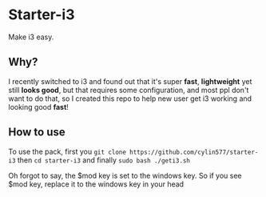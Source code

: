 # Starter-i3
Make i3 easy.
## Why?
I recently switched to i3 and found out that it's super **fast**, **lightweight** yet still **looks good**, but that requires some configuration, and most ppl don't want to do that, so I created this repo to help new user get i3 working and looking good **fast**!
## How to use

To use the pack,  first you ```git clone https://github.com/cylin577/starter-i3``` 
then  ```cd starter-i3``` and finally ```sudo bash ./geti3.sh```  


Oh forgot to say, the $mod key is set to the windows key. So if you see $mod key, replace it to the windows key in your head
